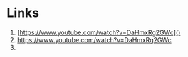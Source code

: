 

# Links
1. [https://www.youtube.com/watch?v=DaHmxRg2GWc]()
2. https://www.youtube.com/watch?v=DaHmxRg2GWc
3. 